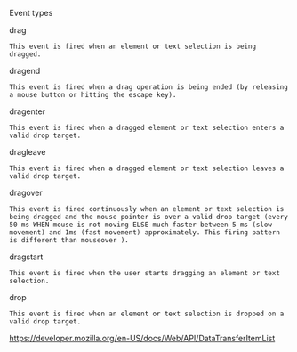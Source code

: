 Event types

drag

    This event is fired when an element or text selection is being dragged.
dragend

    This event is fired when a drag operation is being ended (by releasing a mouse button or hitting the escape key).
dragenter

    This event is fired when a dragged element or text selection enters a valid drop target.
dragleave

    This event is fired when a dragged element or text selection leaves a valid drop target.
dragover

    This event is fired continuously when an element or text selection is being dragged and the mouse pointer is over a valid drop target (every 50 ms WHEN mouse is not moving ELSE much faster between 5 ms (slow movement) and 1ms (fast movement) approximately. This firing pattern is different than mouseover ).
dragstart

    This event is fired when the user starts dragging an element or text selection.
drop

    This event is fired when an element or text selection is dropped on a valid drop target.


https://developer.mozilla.org/en-US/docs/Web/API/DataTransferItemList
